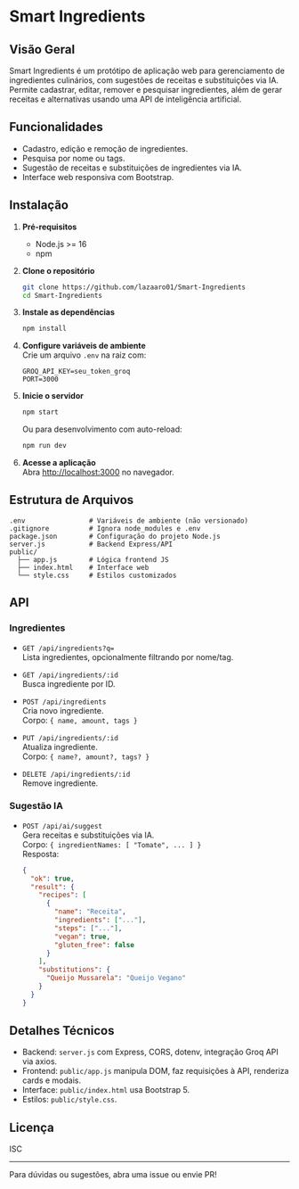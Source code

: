 # Smart Ingredients

## Visão Geral

Smart Ingredients é um protótipo de aplicação web para gerenciamento de ingredientes culinários, com sugestões de receitas e substituições via IA. Permite cadastrar, editar, remover e pesquisar ingredientes, além de gerar receitas e alternativas usando uma API de inteligência artificial.

## Funcionalidades

- Cadastro, edição e remoção de ingredientes.
- Pesquisa por nome ou tags.
- Sugestão de receitas e substituições de ingredientes via IA.
- Interface web responsiva com Bootstrap.

## Instalação

1. **Pré-requisitos**  
   - Node.js >= 16
   - npm

2. **Clone o repositório**  
   ```sh
   git clone https://github.com/lazaaro01/Smart-Ingredients
   cd Smart-Ingredients
   ```

3. **Instale as dependências**  
   ```sh
   npm install
   ```

4. **Configure variáveis de ambiente**  
   Crie um arquivo `.env` na raiz com:
   ```
   GROQ_API_KEY=seu_token_groq
   PORT=3000
   ```

5. **Inicie o servidor**  
   ```sh
   npm start
   ```
   Ou para desenvolvimento com auto-reload:
   ```sh
   npm run dev
   ```

6. **Acesse a aplicação**  
   Abra [http://localhost:3000](http://localhost:3000) no navegador.

## Estrutura de Arquivos

```
.env                # Variáveis de ambiente (não versionado)
.gitignore          # Ignora node_modules e .env
package.json        # Configuração do projeto Node.js
server.js           # Backend Express/API
public/
  ├── app.js        # Lógica frontend JS
  ├── index.html    # Interface web
  └── style.css     # Estilos customizados
```

## API

### Ingredientes

- `GET /api/ingredients?q=`  
  Lista ingredientes, opcionalmente filtrando por nome/tag.

- `GET /api/ingredients/:id`  
  Busca ingrediente por ID.

- `POST /api/ingredients`  
  Cria novo ingrediente.  
  Corpo: `{ name, amount, tags }`

- `PUT /api/ingredients/:id`  
  Atualiza ingrediente.  
  Corpo: `{ name?, amount?, tags? }`

- `DELETE /api/ingredients/:id`  
  Remove ingrediente.

### Sugestão IA

- `POST /api/ai/suggest`  
  Gera receitas e substituições via IA.  
  Corpo: `{ ingredientNames: [ "Tomate", ... ] }`  
  Resposta:  
  ```json
  {
    "ok": true,
    "result": {
      "recipes": [
        {
          "name": "Receita",
          "ingredients": ["..."],
          "steps": ["..."],
          "vegan": true,
          "gluten_free": false
        }
      ],
      "substitutions": {
        "Queijo Mussarela": "Queijo Vegano"
      }
    }
  }
  ```

## Detalhes Técnicos

- Backend: `server.js` com Express, CORS, dotenv, integração Groq API via axios.
- Frontend: `public/app.js` manipula DOM, faz requisições à API, renderiza cards e modais.
- Interface: `public/index.html` usa Bootstrap 5.
- Estilos: `public/style.css`.

## Licença

ISC

---

Para dúvidas ou sugestões, abra uma issue ou envie PR!